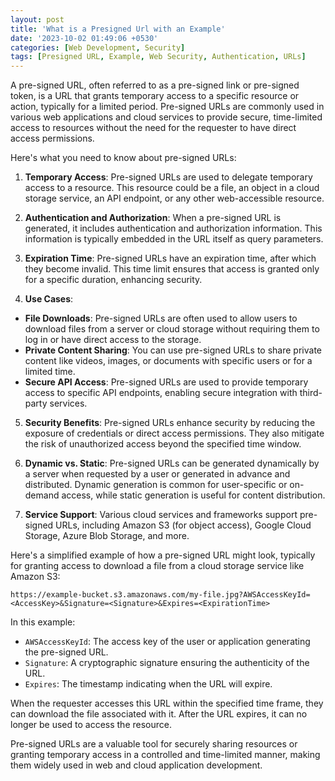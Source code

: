 ```yaml
---
layout: post
title: 'What is a Presigned Url with an Example'
date: '2023-10-02 01:49:06 +0530'
categories: [Web Development, Security]
tags: [Presigned URL, Example, Web Security, Authentication, URLs]
---
```

A pre-signed URL, often referred to as a pre-signed link or pre-signed token, is a URL that grants temporary access to a specific resource or action, typically for a limited period. Pre-signed URLs are commonly used in various web applications and cloud services to provide secure, time-limited access to resources without the need for the requester to have direct access permissions.

Here's what you need to know about pre-signed URLs:

1. **Temporary Access**: Pre-signed URLs are used to delegate temporary access to a resource. This resource could be a file, an object in a cloud storage service, an API endpoint, or any other web-accessible resource.

2. **Authentication and Authorization**: When a pre-signed URL is generated, it includes authentication and authorization information. This information is typically embedded in the URL itself as query parameters.

3. **Expiration Time**: Pre-signed URLs have an expiration time, after which they become invalid. This time limit ensures that access is granted only for a specific duration, enhancing security.

4. **Use Cases**:
  - **File Downloads**: Pre-signed URLs are often used to allow users to download files from a server or cloud storage without requiring them to log in or have direct access to the storage.
  - **Private Content Sharing**: You can use pre-signed URLs to share private content like videos, images, or documents with specific users or for a limited time.
  - **Secure API Access**: Pre-signed URLs are used to provide temporary access to specific API endpoints, enabling secure integration with third-party services.

5. **Security Benefits**: Pre-signed URLs enhance security by reducing the exposure of credentials or direct access permissions. They also mitigate the risk of unauthorized access beyond the specified time window.

6. **Dynamic vs. Static**: Pre-signed URLs can be generated dynamically by a server when requested by a user or generated in advance and distributed. Dynamic generation is common for user-specific or on-demand access, while static generation is useful for content distribution.

7. **Service Support**: Various cloud services and frameworks support pre-signed URLs, including Amazon S3 (for object access), Google Cloud Storage, Azure Blob Storage, and more.

Here's a simplified example of how a pre-signed URL might look, typically for granting access to download a file from a cloud storage service like Amazon S3:

```
https://example-bucket.s3.amazonaws.com/my-file.jpg?AWSAccessKeyId=<AccessKey>&Signature=<Signature>&Expires=<ExpirationTime>
```

In this example:
- `AWSAccessKeyId`: The access key of the user or application generating the pre-signed URL.
- `Signature`: A cryptographic signature ensuring the authenticity of the URL.
- `Expires`: The timestamp indicating when the URL will expire.

When the requester accesses this URL within the specified time frame, they can download the file associated with it. After the URL expires, it can no longer be used to access the resource.

Pre-signed URLs are a valuable tool for securely sharing resources or granting temporary access in a controlled and time-limited manner, making them widely used in web and cloud application development.
